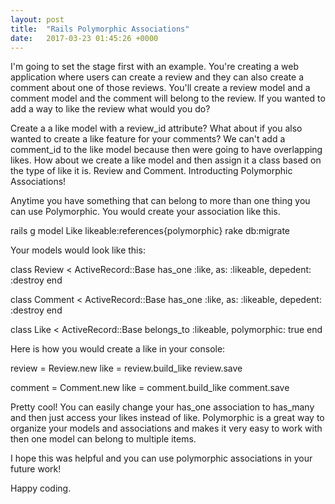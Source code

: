 ```yaml
---
layout: post
title:  "Rails Polymorphic Associations"
date:   2017-03-23 01:45:26 +0000
---
```



I'm going to set the stage first with an example. You're creating a web application where users can create a review and they can also create a comment about one of those reviews. You'll create a review model and a comment model and the comment will belong to the review. If you wanted to add a way to like the review what would you do? 

Create a a like model with a review_id attribute? What about if you also wanted to create a like feature for your comments? We can't add a comment_id to the like model because then were going to have overlapping likes. How about we create a like model and then assign it a class based on the type of like it is. Review and Comment. Introducting Polymorphic Associations! 

Anytime you have something that can belong to more than one thing you can use Polymorphic. You would create your association like this.


rails g model Like likeable:references{polymorphic}
rake db:migrate

Your models would look like this:

class Review < ActiveRecord::Base
has_one :like, as: :likeable, depedent: :destroy
end

class Comment < ActiveRecord::Base
has_one :like, as: :likeable, depedent: :destroy
end

class Like < ActiveRecord::Base
  belongs_to :likeable, polymorphic: true
end


Here is how you would create a like in your console: 

review = Review.new
like = review.build_like
review.save

comment = Comment.new
like = comment.build_like
comment.save

Pretty cool! You can easily change your has_one association to has_many and then just access your likes instead of like. Polymorphic is a great way to organize your models and associations and makes it very easy to work with then one model can belong to multiple items. 

I hope this was helpful and you can use polymorphic associations in your future work! 

Happy coding. 






 


